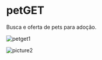 # petGET
Busca e oferta de pets para adoção.

![petget1](https://user-images.githubusercontent.com/12216463/27250458-f22c5940-5306-11e7-8174-d7995df406b7.png)

![picture2](https://user-images.githubusercontent.com/12216463/27250459-f4502bde-5306-11e7-88f5-3b3eed279a3c.png)
